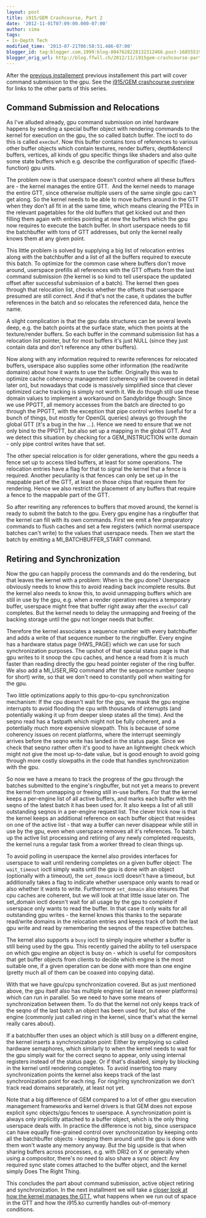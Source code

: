 ```yaml
---
layout: post
title: i915/GEM Crashcourse, Part 2
date: '2012-11-01T07:09:00.000-07:00'
author: sima
tags:
- In-Depth Tech
modified_time: '2013-07-21T06:58:51.486-07:00'
blogger_id: tag:blogger.com,1999:blog-8047628228132312466.post-1685551924522514150
blogger_orig_url: http://blog.ffwll.ch/2012/11/i915gem-crashcourse-part-2.html
---
```



After the [previous installement](/2012/10/i915gem-crashcourse.html) previous
installement this part will cover command submission to the gpu. See the
[i915/GEM crashcourse overview](/2013/01/i915gem-crashcourse-overview.html) for
links to the other parts of this series.  

<!--more-->

## Command Submission and Relocations 


As I've alluded already, gpu command submission on intel hardware happens by sending a special buffer object with rendering commands to the kernel for execution on the gpu, the so called batch buffer. The ioctl to do this is called <code>execbuf</code>. Now this buffer contains tons of references to various other buffer objects which contain textures, render buffers, depth&amp;stencil buffers, vertices, all kinds of gpu specific things like shaders and also quite some state buffers which e.g. describe the configuration of specific (fixed-function) gpu units.
 
The problem now is that userspace doesn't control where all these buffers are - the kernel manages the entire GTT.&nbsp; And the kernel needs to manage the entire GTT, since otherwise multiple users of the same single gpu can't get along. So the kernel needs to be able to move buffers around in the GTT when they don't all fit in at the same time, which means clearing the PTEs in the relevant pagetables for the old buffers that get kicked out and then filling them again with entries pointing at new the buffers which the gpu now requires to execute the batch buffer. In short userspace needs to fill the batchbuffer with tons of GTT addresses, but only the kernel really knows them at any given point.
 
This little problem is solved by supplying a big list of relocation entries along with the batchbuffer and a list of all the buffers required to execute this batch. To optimize for the common case where buffers don't move around, userspace prefills all references with the GTT offsets from the last command submission (the kernel is so kind to tell userspace the updated offset after successful submission of a batch). The kernel then goes through that relocation list, checks whether the offsets that userspace presumed are still correct. And if that's not the case, it updates the buffer references in the batch and so relocates the referenced data, hence the name.
 
A slight complication is that the gpu data structures can be several levels deep, e.g. the batch points at the surface state, which then points at the texture/render buffers. So each buffer in the command submission list has a relocation list pointer, but for most buffers it's just NULL (since they just contain data and don't reference any other buffers).
 
Now along with any information required to rewrite references for relocated buffers, userspace also supplies some other information (the read/write domains) about how it wants to use the buffer. Originally this was to optimize cache coherency management (coherency will be covered in detail later on), but nowadays that code is massively simplified since that clever optimized cache tracking is simply not worth it. We do though still use these domain values to implement a workaround on Sandybridge though: Since we use PPGTT, all memory accesses from the batch are directed to go through the PPGTT, with the exception that pipe control writes (useful for a bunch of things, but mostly for OpenGL queries) always go through the global GTT (it's a bug in the hw ...). Hence we need to ensure that we not only bind to the PPGTT, but also set up a mapping in the global GTT. And we detect this situation by checking for a GEM_INSTRUCTION write domain - only pipe control writes have that set.
 
The other special relocation is for older generations, where the gpu needs a fence set up to access tiled buffers, at least for some operations. The relocation entries have a flag for that to signal the kernel that a fence is required. Another peculiarity is that fences can only be set up in the mappable part of the GTT, at least on those chips that require them for rendering. Hence we also restrict the placement of any buffers that require a fence to the mappable part of the GTT.
 
So after rewriting any references to buffers that moved around, the kernel is ready to submit the batch to the gpu. Every gpu engine has a ringbuffer that the kernel can fill with its own commands. First we emit a few preparatory commands to flush caches and set a few registers (which normal userspace batches can't write) to the values that userspace needs. Then we start the batch by emitting a MI_BATCHBUFFER_START command.
 

## Retiring and Synchronization

 
Now the gpu can happily process the commands and do the rendering, but that leaves the kernel with a problem: When is the gpu done? Userspace obviously needs to know this to avoid reading back incomplete results. But the kernel also needs to know this, to avoid unmapping buffers which are still in use by the gpu, e.g. when a render operation requires a temporary buffer, userspace might free that buffer right away after the <code>execbuf</code> call completes. But the kernel needs to delay the unmapping and freeing of the backing storage until the gpu not longer needs that buffer.
 
Therefore the kernel associates a sequence number with every batchbuffer and adds a write of that sequence number to the ringbuffer. Every engine has a hardware status page (HWS_PAGE) which we can use for such synchronization purposes. The upshot of that special status page is that gpu writes to it snoop the cpu caches, and hence a read from it is much faster than reading directly the gpu head pointer register of the ring buffer. We also add a MI_USER_IRQ command after the sequence number (seqno for short) write, so that we don't need to constantly poll when waiting for the gpu.
 
Two little optimizations apply to this gpu-to-cpu synchronization mechanism: If the cpu doesn't wait for the gpu, we mask the gpu engine interrupts to avoid flooding the cpu with thousands of interrupts (and potentially waking it up from deeper sleep states all the time). And the seqno read has a fastpath which might not be fully coherent, and a potentially much more expensive slowpath. This is because of some coherency issues on recent platforms, where the interrupt seemingly arrives before the seqno write has landed in the status page. Since we check that seqno rather often it's good to have an lightweight check which might not give the most up-to-date value, but is good enough to avoid going through more costly slowpaths in the code that handles synchronization with the gpu.
 
So now we have a means to track the progress of the gpu through the batches submitted to the engine's ringbuffer, but not yet a means to prevent the kernel from unmapping or freeing still in-use buffers. For that the kernel keeps a per-engine list of all active buffers, and marks each buffer with the seqno of the latest batch it has been used for. It also keeps a list of all still outstanding seqnos in a per-engine request list. The clever trick now is that the kernel keeps an additional reference on each buffer object that resides on one of the active list - that way a buffer can never disappear while still in use by the gpu, even when userspace removes all it's references. To batch up the active list processing and retiring of any newly completed requests, the kernel runs a regular task from a worker thread to clean things up.
 
To avoid polling in userspace the kernel also provides interfaces for userspace to wait until rendering completes on a given buffer object: The <code>wait_timeout</code> ioctl simply waits until the gpu is done with an object (optionally with a timeout), the <code>set_domain</code> ioctl doesn't have a timeout, but additionally takes a flag to indicate whether userspace only wants to read or also whether it wants to write. Furthermore <code>set_domain</code> also ensures that cpu caches are coherent, but we will look at that little issue later on. The set_domain ioctl doesn't wait for all usage by the gpu to complete if userspace only wants to read the buffer. In that case it only waits for all outstanding gpu writes - the kernel knows this thanks to the separate read/write domains in the relocation entries and keeps track of both the last gpu write and read by remembering the seqnos of the respective batches.
 
The kernel also supports a <code>busy</code> ioctl to simply inquire whether a buffer is still being used by the gpu. This recently gained the ability to tell userspace on which gpu engine an object is busy on - which is useful for compositors that get buffer objects from clients to decide which engine is the most suitable one, if a given operation can be done with more than one engine (pretty much all of them can be coaxed into copying data).
 
With that we have gpu/cpu synchronization covered. But as just mentioned above, the gpu itself also has multiple engines (at least on newer platforms) which can run in parallel. So we need to have some means of synchronization between them. To do that the kernel not only keeps track of the seqno of the last batch an object has been used for, but also of the engine (commonly just called ring in the kernel, since that's what the kernel really cares about).
 
If a batchbuffer then uses an object which is still busy on a different engine, the kernel inserts a synchronization point: Either by employing so called hardware semaphores, which similarly to when the kernel needs to wait for the gpu simply wait for the correct seqno to appear, only using internal registers instead of the status page. Or if that's disabled, simply by blocking in the kernel until rendering completes. To avoid inserting too many synchronization points the kernel also keeps track of the last synchronization point for each ring. For ring/ring synchronization we don't track read domains separately, at least not yet.
  
Note that a big difference of GEM compared to a lot of other gpu execution management frameworks and kernel drivers is that GEM does not expose explicit sync objects/gpu fences to userspace. A synchronization point is always only implicitly attached to a buffer object, which is the only thing userspace deals with. In practice the difference is not big, since userspace can have equally fine-grained control over synchronization by keeping onto all the batchbuffer objects - keeping them around until the gpu is done with them won't waste any memory anyway. But the big upside is that when sharing buffers across processes, e.g. with DRI2 on X or generally when using a compositor, there's no need to also share a sync object: Any required sync state comes attached to the buffer object, and the kernel simply Does The Right Thing. 
 
This concludes the part about command submission, active object retiring and
synchronization. In the next installment we will take a [closer look at how the
kernel manages the GTT](/2012/11/i915gem-crashcourse-part-3.html), what happens
when we run out of space in the GTT and how the i915.ko currently handles
out-of-memory conditions.

